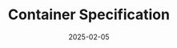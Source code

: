 ---
title:     Container Specification
linkTitle: Container Spec.
date:      2025-02-05
weight:    20
description: >
  Work in progress container specification.
notes: >
  The implementation of the specification on GitHub is usually ahead of the one
  published on the website. Please file issues on GitHub.
params:
   docTitle: "Metarex Container Specification"
   version:  0.5.0
   author:   Devlin
   note:     Update to match NAB 2024 demos
   history:
   - version: 2023-07-27
     author:  Devlin
     note:    Revised structure to match mrx-tool
   - version: 2019-10-23
     author:  Neumann
     note:    MXF-Live final version
---